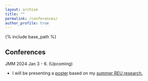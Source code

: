 ```yaml
---
layout: archive
title: ""
permalink: /conferences/
author_profile: true
---
```


{% include base_path %}

## Conferences
JMM 2024 Jan 3 - 6. (Upcoming)
* I will be presenting a [poster](/files/Poster.pdf) based on my <a href="https://clydekertzer.com/papers/">summer REU research.</a>


